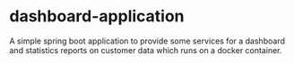 # dashboard-application
A simple spring boot application to provide some services for a dashboard and statistics reports on customer data which runs on a docker container.
